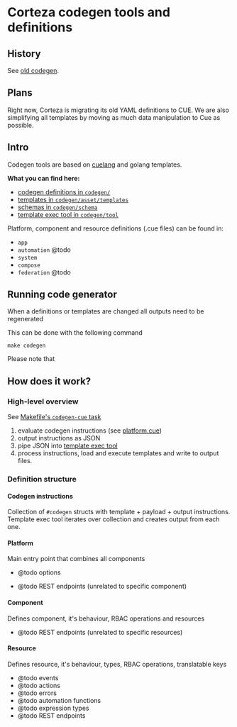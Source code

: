 # Corteza codegen tools and definitions

## History

See [old codegen](../pkh/codegen/README.md).

## Plans

Right now, Corteza is migrating its old YAML definitions to CUE.
We are also simplifying all templates by moving as much data manipulation to Cue as possible.

## Intro 

Codegen tools are based on [cuelang](https://cuelang.org/docs/tutorials/) and golang templates.

**What you can find here:**
 - [codegen definitions in `codegen/`](./)
 - [templates in `codegen/asset/templates`](./asset/templates)
 - [schemas in `codegen/schema`](./schema)
 - [template exec tool in `codegen/tool`](./tool)

Platform, component and resource definitions (.cue files) can be found in:
 - `app`
 - `automation` @todo
 - `system`
 - `compose`
 - `federation` @todo

## Running code generator

When a definitions or templates are changed all outputs need to be regenerated

This can be done with the following command
```
make codegen
```
Please note that 


## How does it work?

### High-level overview

See [Makefile's `codegen-cue` task](../Makefile)

1. evaluate codegen instructions (see [platform.cue](./platform.cue))
2. output instructions as JSON
3. pipe JSON into [template exec tool](./tool)
4. process instructions, load and execute templates and write to output files.

### Definition structure

#### Codegen instructions

Collection of `#codegen` structs with template + payload + output instructions. Template exec tool iterates over collection and creates output from each one. 

#### Platform

Main entry point that combines all components

 - @todo options 

 - @todo REST endpoints (unrelated to specific component)

#### Component

Defines component, it's behaviour, RBAC operations and resources

 - @todo REST endpoints (unrelated to specific resources)

#### Resource

Defines resource, it's behaviour, types, RBAC operations, translatable keys

 - @todo events 
 - @todo actions 
 - @todo errors 
 - @todo automation functions
 - @todo expression types 
 - @todo REST endpoints


